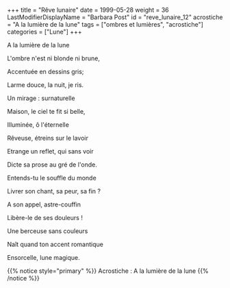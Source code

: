 +++
title = "Rêve lunaire"
date = 1999-05-28
weight = 36
LastModifierDisplayName = "Barbara Post"
id = "reve_lunaire_12"
acrostiche = "A la lumière de la lune"
tags = ["ombres et lumières", "acrostiche"]
categories = ["Lune"]
+++

A la lumière de la lune

L'ombre n'est ni blonde ni brune,

Accentuée en dessins gris;

Larme douce, la nuit, je ris.

Un mirage : surnaturelle

Maison, le ciel te fit si belle,

Illuminée, ô l'éternelle

Rêveuse, étreins sur le lavoir

Etrange un reflet, qui sans voir

Dicte sa prose au gré de l'onde.

Entends-tu le souffle du monde

Livrer son chant, sa peur, sa fin ?

A son appel, astre-couffin

Libère-le de ses douleurs !

Une berceuse sans couleurs

Naît quand ton accent romantique

Ensorcelle, lune magique.

{{% notice style="primary" %}}
Acrostiche : A la lumière de la lune
{{% /notice %}}
